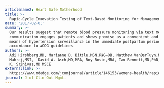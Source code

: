 ```yaml
---
articlename2: Heart Safe Motherhood
title: >-
  Rapid-Cycle Innovation Testing of Text-Based Monitoring for Management of Postpartum Hypertension
date: '2017-02-01'
summary: >-
  Our results suggest that remote blood pressure monitoring via text message
  communication engages patients and shows promise as a convenient and effective
  means of hypertension surveillance in the immediate postpartum period, in
  accordance to ACOG guidelines
authors: >-
  Adi Hirshberg,MD, Marianne D. Bittle,MSN,RNC–OB, Matthew VanDerTuyn,MID, Katy
  Mahraj,MSI,  David A. Asch,MD,MBA, Roy Rosin,MBA, Ian Bennett,MD,PhD, Sindhu
  K. Srinivas,MD,MSCE
externallink: >-
  https://www.mdedge.com/jcomjournal/article/146153/womens-health/rapid-cycle-innovation-testing-text-based-monitoring
journal: J of Clin Out Mgmt.
---
```


